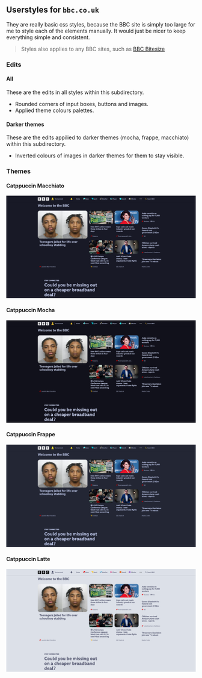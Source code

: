 ## Userstyles for `bbc.co.uk`

They are really basic css styles, because the BBC site is simply too large for me to style each of the elements manually. It would just be nicer to keep everything simple and consistent.

> Styles also applies to any BBC sites, such as [BBC Bitesize](https://www.bbc.co.uk/bitesize)

### Edits

#### All

These are the edits in all styles within this subdirectory.

- Rounded corners of input boxes, buttons and images.
- Applied theme colours palettes.

#### Darker themes

These are the edits appilied to darker themes (mocha, frappe, macchiato) within this subdirectory.

- Inverted colours of images in darker themes for them to stay visible.

### Themes

#### Catppuccin Macchiato

![](./assets/catppuccin-macchiato.png)

#### Catppuccin Mocha

![](./assets/catppuccin-mocha.png)

#### Catppuccin Frappe

![](./assets/catppuccin-frappe.png)

#### Catppuccin Latte

![](./assets/catppuccin-latte.png)
